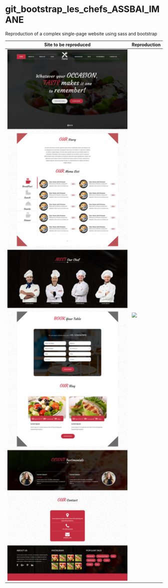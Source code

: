 # git_bootstrap_les_chefs_ASSBAI_IMANE
Reproduction of a complex single-page website using sass and bootstrap

|                            Site to be reproduced                       |                                 Reproduction                                        |
|------------------------------------------------------------------------|-------------------------------------------------------------------------------------|
| <img src="./design/screenshot.png" width="600"> | <img src="./design/result.png" width="600"> |
